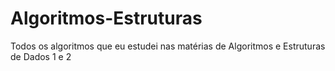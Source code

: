 # Algoritmos-Estruturas
Todos os algoritmos que eu estudei nas matérias de Algoritmos e Estruturas de Dados 1 e 2
